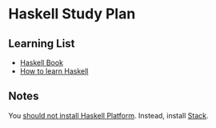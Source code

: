 # Haskell Study Plan

## Learning List

- [Haskell Book](http://haskellbook.com/)
- [How to learn Haskell](https://github.com/bitemyapp/learnhaskell)

## Notes

You [should not install Haskell Platform](https://mail.haskell.org/pipermail/haskell-community/2015-September/000014.html). Instead, install [Stack](https://docs.haskellstack.org/en/stable/README/).
